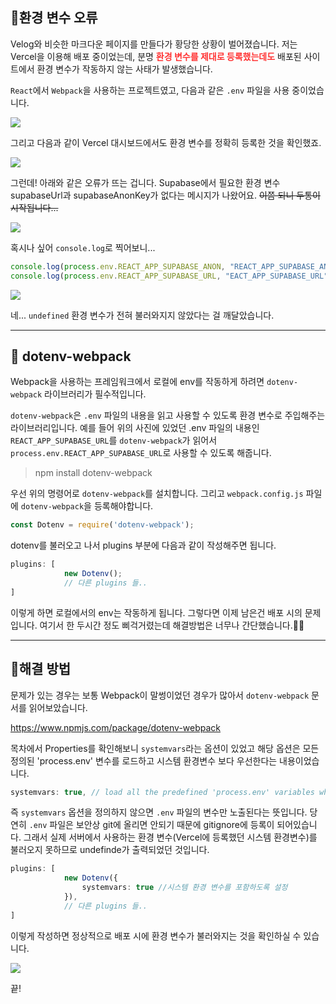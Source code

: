 ## 🦮환경 변수 오류

Velog와 비슷한 마크다운 페이지를 만들다가 황당한 상황이 벌어졌습니다. 저는 Vercel을 이용해 배포 중이었는데, 분명 <span style='color: #ff3333'>**환경 변수를 제대로 등록했는데도**</span> 배포된 사이트에서 환경 변수가 작동하지 않는 사태가 발생했습니다.

`React`에서 `Webpack`을 사용하는 프로젝트였고, 다음과 같은 `.env` 파일을 사용 중이었습니다.

<img src="/images/publishing_study/17/image1.webp"/>

그리고 다음과 같이 Vercel 대시보드에서도 환경 변수를 정확히 등록한 것을 확인했죠.

<img src="/images/publishing_study/17/image2.webp"/>

그런데! 아래와 같은 오류가 뜨는 겁니다. Supabase에서 필요한 환경 변수 supabaseUrl과 supabaseAnonKey가 없다는 메시지가 나왔어요.
<s>이쯤 되니 두통이 시작됩니다...</s>

<img src="/images/publishing_study/17/image3.webp"/>

혹시나 싶어 `console.log`로 찍어보니...

```typescript
console.log(process.env.REACT_APP_SUPABASE_ANON, "REACT_APP_SUPABASE_ANON");
console.log(process.env.REACT_APP_SUPABASE_URL, "EACT_APP_SUPABASE_URL");
```

<img src="/images/publishing_study/17/image4.webp"/>

네... `undefined` 환경 변수가 전혀 불러와지지 않았다는 걸 깨달았습니다.

***

## 🦮 dotenv-webpack

Webpack을 사용하는 프레임워크에서 로컬에 env를 작동하게 하려면 `dotenv-webpack` 라이브러리가 필수적입니다.

`dotenv-webpack`은 `.env` 파일의 내용을 읽고 사용할 수 있도록 환경 변수로 주입해주는 라이브러리입니다. 예를 들어 위의 사진에 있었던 .env 파일의 내용인 `REACT_APP_SUPABASE_URL`를 `dotenv-webpack`가 읽어서 `process.env.REACT_APP_SUPABASE_URL`로 사용할 수 있도록 해줍니다.

> npm install dotenv-webpack

우선 위의 명령어로 `dotenv-webpack`를 설치합니다.
그리고 `webpack.config.js` 파일에 `dotenv-webpack`을 등록해야합니다.

```typescript
const Dotenv = require('dotenv-webpack');
```

dotenv를 불러오고 나서 plugins 부분에 다음과 같이 작성해주면 됩니다.

```typescript
plugins: [
			new Dotenv();
            // 다른 plugins 들..
]
```

이렇게 하면 로컬에서의 env는 작동하게 됩니다. 그렇다면 이제 남은건 배포 시의 문제입니다.
여기서 한 두시간 정도 삐걱거렸는데 해결방법은 너무나 간단했습니다.🤣🤣

***

## 🦮해결 방법


문제가 있는 경우는 보통 Webpack이 말썽이었던 경우가 많아서 `dotenv-webpack` 문서를 읽어보았습니다.

https://www.npmjs.com/package/dotenv-webpack

목차에서 Properties를 확인해보니 `systemvars`라는 옵션이 있었고 해당 옵션은 모든 정의된 'process.env' 변수를 로드하고 시스템 환경변수 보다 우선한다는 내용이었습니다.

```typescript
systemvars: true, // load all the predefined 'process.env' variables which will trump anything local per dotenv specs.
```

즉 `systemvars` 옵션을 정의하지 않으면 `.env` 파일의 변수만 노출된다는 뜻입니다. 당연히 `.env` 파일은 보안상 git에 올리면 안되기 때문에 gitignore에 등록이 되어있습니다. 그래서 실제 서버에서 사용하는 환경 변수(Vercel에 등록했던 시스템 환경변수)를 불러오지 못하므로 undefinde가 출력되었던 것입니다.

```typescript
plugins: [
			new Dotenv({
				systemvars: true //시스템 환경 변수를 포함하도록 설정
			}),
            // 다른 plugins 들..
]
```

이렇게 작성하면 정상적으로 배포 시에 환경 변수가 불러와지는 것을 확인하실 수 있습니다.

<img src="/images/publishing_study/17/image5.webp"/>

끝!